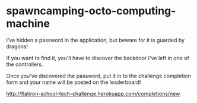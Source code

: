 spawncamping-octo-computing-machine
===================================

I've hidden a password in the application, but beware for it is guarded by dragons!

If you want to find it, you'll have to discover the backdoor I've left in one of the controllers.

Once you've discovered the password, put it in to the challenge completion form and your name will be posted on the leaderboard!

http://flatiron-school-tech-challenge.herokuapp.com/completions/new
